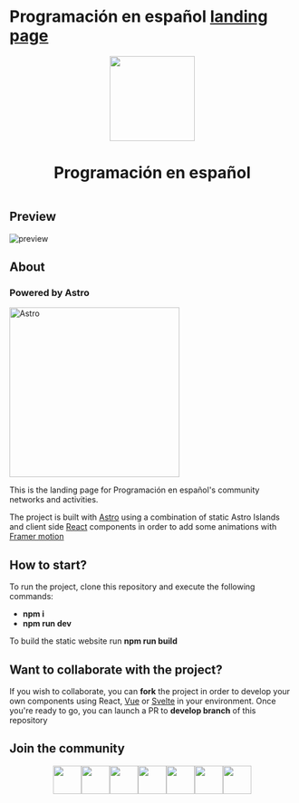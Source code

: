 # Programación en español [landing page](https://progrmacion-es.dev)

<div style="width:100%;display:flex;flex-direction:column;align-items:center">
    <img src="https://programacion-es.dev/assets/images/Logo-circle.png" with="150px" height="150px" />
    <h1>Programación en español</h1>
</div>

## Preview

![preview](https://programacion-es.dev/assets/images/preview-pee-landing-v2.png)

## About

### Powered by Astro

<a href="https://astro.build/"><img src="https://astro.build/assets/press/full-logo-light.svg" alt="Astro" width="300"/></a>

This is the landing page for Programación en español's community networks and activities.

The project is built with [Astro](https://astro.build/) using a combination of static Astro Islands and client side [React](https://es.reactjs.org/) components in order to add some animations with [Framer motion](https://www.framer.com/docs/)

## How to start?

To run the project, clone this repository and execute the following commands:

- **npm i**
- **npm run dev**

To build the static website run **npm run build**

## Want to collaborate with the project?

If you wish to collaborate, you can **fork** the project in order to develop your own components using React, [Vue](https://vuejs.org/) or [Svelte](https://svelte.dev/) in your environment. Once you're ready to go, you can launch a PR to **develop branch** of this repository

## Join the community

<div style="width:100%;display:flex;flex-direction:row;justify-content:center">
    <a href="https://discord.gg/programacion-es"><img src="https://programacion-es.dev/assets/images/discord-icon.webp" with="50px" height="50px" /></a>
    <a href="https://www.youtube.com/@programacion-es"><img src="https://programacion-es.dev/assets/images/youtube-icon.webp" with="50px" height="50px" /></a>
    <a href="https://www.twitch.tv/programacion_en_esp"><img src="https://programacion-es.dev/assets/images/twitch-logo-borderless.webp" with="50px" height="50px" /></a>
    <a href="https://instagram.com/programacion.es/"><img src="https://programacion-es.dev/assets/images/instagram-icon.webp" with="50px" height="50px" /></a>
    <a href="https://twitter.com/program_es"><img src="https://programacion-es.dev/assets/images/twitter-icon.webp" with="50px" height="50px" /></a>
    <a href="https://www.tiktok.com/@programacion.es"><img src="https://programacion-es.dev/assets/images/tiktok-icon.webp" with="50px" height="50px" /></a>
    <a href="https://www.linkedin.com/in/pedroplasencia/"><img src="https://programacion-es.dev/assets/images/linkedin-icon.webp" with="50px" height="50px" /></a>
</div>
